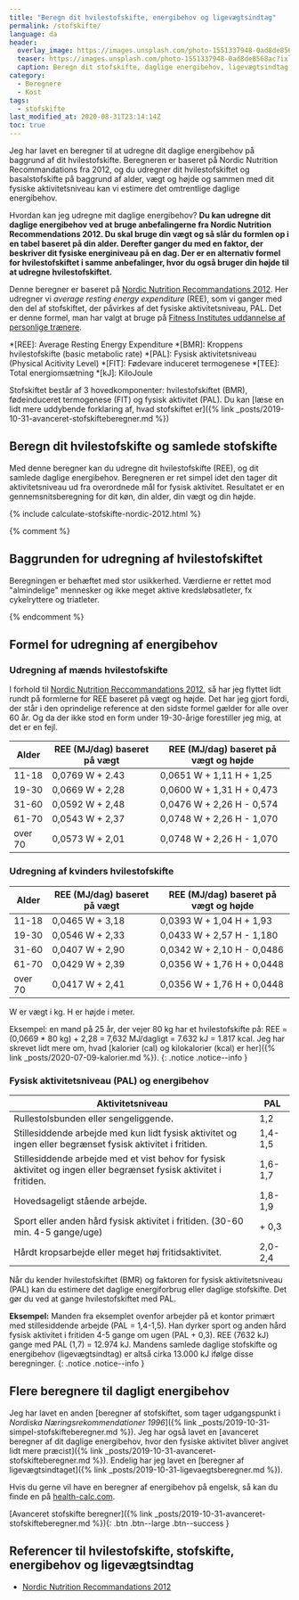 ```yaml
---
title: "Beregn dit hvilestofskifte, energibehov og ligevægtsindtag"
permalink: /stofskifte/
language: da
header:
  overlay_image: https://images.unsplash.com/photo-1551337948-0ad8de8568ac?ixlib=rb-1.2.1&ixid=eyJhcHBfaWQiOjEyMDd9&auto=format&fit=crop&w=1900&q=80
  teaser: https://images.unsplash.com/photo-1551337948-0ad8de8568ac?ixlib=rb-1.2.1&ixid=eyJhcHBfaWQiOjEyMDd9&auto=format&fit=crop&w=400&q=80
  caption: Beregn dit stofskifte, daglige energibehov, ligevægtsindtag og hvilestofskifte
category:
  - Beregnere
  - Kost
tags:
  - stofskifte
last_modified_at: 2020-08-31T23:14:14Z
toc: true
---
```


Jeg har lavet en beregner til at udregne dit daglige energibehov på baggrund af dit hvilestofskifte. Beregneren er baseret på Nordic Nutrition Recommandations fra 2012, og du udregner dit hvilestofskiftet og basalstofskifte på baggrund af alder, vægt og højde og sammen med dit fysiske aktivitetsniveau kan vi estimere det omtrentlige daglige energibehov.

Hvordan kan jeg udregne mit daglige energibehov? **Du kan udregne dit daglige energibehov ved at bruge anbefalingerne fra Nordic Nutrition Recommendations 2012. Du skal bruge din vægt og så slår du formlen op i en tabel baseret på din alder. Derefter ganger du med en faktor, der beskriver dit fysiske energiniveau på en dag. Der er en alternativ formel for hvilestofskiftet i samme anbefalinger, hvor du også bruger din højde til at udregne hvilestofskiftet.**

Denne beregner er baseret på [Nordic Nutrition Recommandations 2012](https://www.norden.org/da/node/7832). Her udregner vi _average resting energy expenditure_ (REE), som vi ganger med den del af stofskiftet, der påvirkes af det fysiske aktivitetsniveau, PAL. Det er denne formel, man har valgt at bruge på [Fitness Institutes uddannelse af personlige trænere](https://fitness-institute.dk/).

*[REE]: Average Resting Energy Expenditure
*[BMR]: Kroppens hvilestofskifte (basic metabolic rate)
*[PAL]: Fysisk aktivitetsniveau (Physical Acitivity Level)
*[FIT]: Fødevare induceret termogenese
*[TEE]: Total energiomsætning
*[kJ]: KiloJoule

Stofskiftet består af 3 hovedkomponenter: hvilestofskiftet (BMR), fødeinduceret termogenese (FIT) og fysisk aktivitet (PAL). Du kan [læse en lidt mere uddybende forklaring af, hvad stofskiftet er]({% link _posts/2019-10-31-avanceret-stofskifteberegner.md %})

## Beregn dit hvilestofskifte og samlede stofskifte

Med denne beregner kan du udregne dit hvilestofskifte (REE), og dit samlede daglige energibehov. Beregneren er ret simpel idet den tager dit aktivitetsniveau ud fra overordnede mål for fysisk aktivitet. Resultatet er en gennemsnitsberegning for dit køn, din alder, din vægt og din højde.

{% include calculate-stofskifte-nordic-2012.html %}

{% comment %}

## Baggrunden for udregning af hvilestofskiftet

Beregningen er behæftet med stor usikkerhed. Værdierne er rettet mod "almindelige" mennesker og ikke meget aktive kredsløbsatleter, fx cykelryttere og triatleter.

{% endcomment %}

## Formel for udregning af energibehov

### Udregning af mænds hvilestofskifte

I forhold til [Nordic Nutrition Reccommandations 2012](https://www.norden.org/da/node/7832), så har jeg flyttet lidt rundt på formlerne for REE baseret på vægt og højde. Det har jeg gjort fordi, der står i den oprindelige reference at den sidste formel gælder for alle over 60 år. Og da der ikke stod en form under 19-30-årige forestiller jeg mig, at det er en fejl.

| Alder   | REE (MJ/dag) baseret på vægt  | REE (MJ/dag) baseret på vægt og højde |
|---------|-----------------|---------------------------|
|	11-18	  | 0,0769 W + 2.43 | 0,0651 W + 1,11 H + 1,25  |
| 19-30	  | 0,0669 W + 2,28 | 0,0600 W + 1,31 H + 0,473 |
| 31-60	  | 0,0592 W + 2,48 | 0,0476 W + 2,26 H - 0,574 |
| 61-70	  | 0,0543 W + 2,37 | 0,0748 W + 2,26 H - 1,070 |
| over 70	| 0,0573 W + 2,01 | 0,0748 W + 2,26 H - 1,070 |

### Udregning af kvinders hvilestofskifte

| Alder   | REE (MJ/dag) baseret på vægt  | REE (MJ/dag) baseret på vægt og højde |
|---------|-----------------|----------------------------|
| 11-18	  | 0,0465 W + 3,18 | 0,0393 W + 1,04 H + 1,93   |
| 19-30	  | 0,0546 W + 2,33 | 0,0433 W + 2,57 H - 1,180  |
| 31-60	  | 0,0407 W + 2,90 | 0,0342 W + 2,10 H - 0,0486 |
| 61-70	  | 0,0429 W + 2,39 | 0,0356 W + 1,76 H + 0,0448 | 
| over 70	| 0,0417 W + 2,41 | 0,0356 W + 1,76 H + 0,0448 |

W er vægt i kg. H er højde i meter.

Eksempel: en mand på 25 år, der vejer 80 kg har et hvilestofskifte på: REE = (0,0669 * 80 kg) + 2,28 = 7,632 MJ/dagligt = 7.632 kJ = 1.817 kcal. Jeg har skrevet lidt mere om, hvad [kalorier (cal) og kilokalorier (kcal) er her]({% link _posts/2020-07-09-kalorier.md %}).
{: .notice .notice--info }

### Fysisk aktivitetsniveau (PAL) og energibehov

| Aktivitetsniveau	                                                                                                  | PAL     |
|---------------------------------------------------------------------------------------------------------------------|---------|
| Rullestolsbunden eller sengeliggende.	                                                                              | 1,2     |
| Stillesiddende arbejde med kun lidt fysisk aktivitet og ingen eller begrænset fysisk aktivitet i fritiden.	        | 1,4-1,5 |
| Stillesiddende arbejde med et vist behov for fysisk aktivitet og ingen eller begrænset fysisk aktivitet i fritiden.	| 1,6-1,7 |
| Hovedsageligt stående arbejde.	                                                                                    | 1,8-1,9 |
| Sport eller anden hård fysisk aktivitet i fritiden. (30-60 min. 4-5 gange/uge)	                                    | + 0,3   |
| Hårdt kropsarbejde eller meget høj fritidsaktivitet.	                                                              | 2,0-2,4 |

Når du kender hvilestofskiftet (BMR) og faktoren for fysisk aktivitetsniveau (PAL) kan du estimere det daglige energiforbrug eller daglige stofskifte. Det gør du ved at gange hvilestofskiftet med PAL.

**Eksempel:** Manden fra eksemplet ovenfor arbejder på et kontor primært med stillesiddende arbejde (PAL = 1,4-1,5). Han dyrker sport og anden hård fysisk aktivitet i fritiden 4-5 gange om ugen (PAL + 0,3). REE (7632 kJ) gange med PAL (1,7) = 12.974 kJ. Mandens samlede daglige stofskifte og energibehov (ligevægtsindtag) er altså cirka 13.000 kJ ifølge disse beregninger.
{: .notice .notice--info }

## Flere beregnere til dagligt energibehov

Jeg har lavet en anden [beregner af stofskiftet, som tager udgangspunkt i _Nordiska Næringsrekommendationer 1996_]({% link _posts/2019-10-31-simpel-stofskifteberegner.md %}). Jeg har også lavet en [avanceret beregner af dit daglige energibehov, hvor den fysiske aktivitet bliver angivet lidt mere præcist]({% link _posts/2019-10-31-avanceret-stofskifteberegner.md %}). Endelig har jeg lavet en [beregner af ligevægtsindtaget]({% link _posts/2019-10-31-ligevaegtsberegner.md %}).

Hvis du gerne vil have en beregner af energibehov på engelsk, så kan du finde en på  [health-calc.com](https://www.health-calc.com/diet/energy-expenditure-advanced).

[Avanceret stofskifte beregner]({% link _posts/2019-10-31-avanceret-stofskifteberegner.md %}){: .btn .btn--large .btn--success }

## Referencer til hvilestofskifte, stofskifte, energibehov og ligevægtsindtag

- [Nordic Nutrition Recommandations 2012](https://www.norden.org/da/node/7832)
